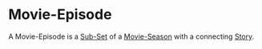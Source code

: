 # Movie-Episode

A Movie-Episode is a [Sub-Set](60105.md) of a [Movie-Season](200300006.md) with a connecting [Story](60109.md).